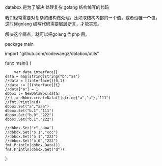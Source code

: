 databox 是为了解决 处理复杂 golang 结构编写的代码

我们经常需要对复杂的结构做处理，比如取结构内部的一个值，或者设置一个值，这时候golang 编写代码需要层层断言，才能实现。

解决这个痛点，就可以把golang 当php 用。


package main

import "github.com/codewangz/databox/utils"

func main() {
  
        var data interface{}
	data = map[string]string{"b":"aa"}
	//data = []interface{}{0,1}
	//data := []interface{}{}
	//data["a"] = 1
	dbbox := NewDataBox(data)
	//d := dbbox.createData([]string{"a","a"},"111")
	//fmt.Println(d)
	dbbox.Set("a","aaa")
	dbbox.Set("b.1","111")
	dbbox.Set("b.0","222")
	dbbox.Set("b.1","222")

	//dbbox.Set("c","aaa")
	//dbbox.Set("b.1","ccc")
	//dbbox.Set("b.1","222")
	//dbbox.Set("b.0","222")
	fmt.Println(dbbox.Data())
	fmt.Println(dbbox.Get("d"))
}


